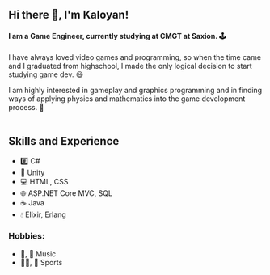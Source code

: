 ## Hi there 👋, I'm Kaloyan!

#### I am a Game Engineer, currently studying at CMGT at Saxion. 🕹️
<p>
  I have always loved video games and programming, so when the time came and I graduated from highschool, I made the only logical decision to start studying game dev. 😃
</p>
I am highly interested in gameplay and graphics programming and in finding ways of applying physics and mathematics into the game development process. 🍎

<br/>
<br/>

## Skills and Experience
* #️⃣ C#
* 🔧 Unity
* 💻 HTML, CSS
* 🌐 ASP.NET Core MVC, SQL
* ☕ Java
* 💧 Elixir, Erlang

### Hobbies:
* 🎸, 🎹 Music
* 🏊‍♂️, 🏀 Sports
